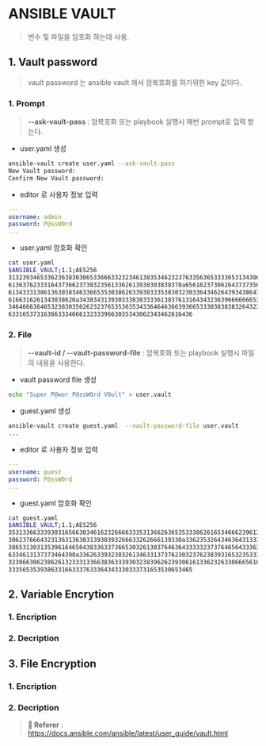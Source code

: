 # ANSIBLE VAULT

> 번수 및 파일을 암호화 하는데 사용.
   
## 1. Vault password

> vault password 는 ansible vault 에서 암복호화를 하기위한 key 값이다.

### 1. Prompt

> **--ask-vault-pass** : 암복호화 또는 playbook 실행시 매번 prompt로 입력 받는다.

- user.yaml 생성
```bash
ansible-vault create user.yaml --ask-vault-pass
New Vault password: 
Confirm New Vault password: 
```
- editor 로 사용자 정보 입력 
```yaml
---
username: admin
password: P@ssW0rd
...
```
- user.yaml 암호화 확인
```bash
cat user.yaml
$ANSIBLE_VAULT;1.1;AES256
31323934653362363830306533666332323461383534623237633563653333653134306333313065
6136376233316437366237383235613362613938303838370a656162373062643737356139343831
61343331386136303834633665353038626339303335383032303364346264393438643531663131
6166316261343838620a343834313930333838333361383761316434323639666666653866656563
34646663646532383035626232376535363534336464636639366533303838383264323963626538
6331653731636633346661323339663035343062343462616436
```


### 2. File

> **--vault-id / --vault-password-file** : 암복호화 또는 playbook 실행시 파일의 내용을 사용한다.

- vault password file 생성
```bash
echo "Super P@wer P@ssW0rd V0ult" > user.vault
```
- guest.yaml 생성
```bash
ansible-vault create guest.yaml  --vault-password-file user.vault
...
```
- editor 로 사용자 정보 입력 
```yaml
---
username: guest
password: P@ssW0rd
...
```
- guest.yaml 암호화 확인
```bash
cat guest.yaml
$ANSIBLE_VAULT;1.1;AES256
35313366333930316566303461623266663335313662636535333862616534666239613831366637
3062376664323136313630313930393266633262666139330a336235326434636431333431373362
38653130313539616465643833633736653032613037646364333332373764656433363966303131
6334613137373464390a336263393238326134633137376230323762383931653235333635306637
32306630623862613233313366383633393032383962623930616133623263306665616166626631
3335653539386331663337633364343330333731653530653465
```


## 2. Variable Encrytion

### 1. Encription

### 2. Decription


## 3. File Encryption


### 1. Encription

### 2. Decription



> **:link: Referer** : 
> https://docs.ansible.com/ansible/latest/user_guide/vault.html
